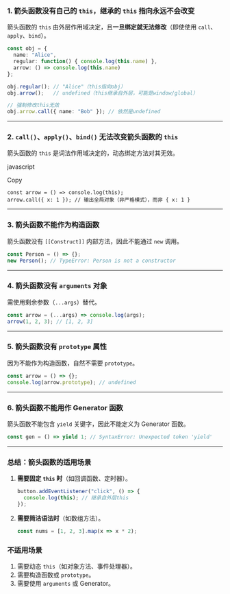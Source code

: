 ### **1. 箭头函数没有自己的 `this`，继承的 `this` 指向永远不会改变**

箭头函数的 `this` 由外层作用域决定，且**一旦绑定就无法修改**（即使使用 `call`、`apply`、`bind`）。

```ts
const obj = {
  name: "Alice",
  regular: function() { console.log(this.name) },
  arrow: () => console.log(this.name)
};

obj.regular(); // "Alice"（this指向obj）
obj.arrow();   // undefined（this继承自外层，可能是window/global）

// 强制修改this无效
obj.arrow.call({ name: "Bob" }); // 依然是undefined
```

------

### **2. `call()`、`apply()`、`bind()` 无法改变箭头函数的 `this`**

箭头函数的 `this` 是词法作用域决定的，动态绑定方法对其无效。

javascript

Copy

```
const arrow = () => console.log(this);
arrow.call({ x: 1 }); // 输出全局对象（非严格模式），而非 { x: 1 }
```

------

### **3. 箭头函数不能作为构造函数**

箭头函数没有 `[[Construct]]` 内部方法，因此不能通过 `new` 调用。

```ts
const Person = () => {};
new Person(); // TypeError: Person is not a constructor
```

------

### **4. 箭头函数没有 `arguments` 对象**

需使用剩余参数（`...args`）替代。

```ts
const arrow = (...args) => console.log(args);
arrow(1, 2, 3); // [1, 2, 3]
```

------

### **5. 箭头函数没有 `prototype` 属性**

因为不能作为构造函数，自然不需要 `prototype`。

```ts
const arrow = () => {};
console.log(arrow.prototype); // undefined
```

------

### **6. 箭头函数不能用作 Generator 函数**

箭头函数不能包含 `yield` 关键字，因此不能定义为 Generator 函数。

```ts
const gen = () => yield 1; // SyntaxError: Unexpected token 'yield'
```

------

### **总结：箭头函数的适用场景**

1. **需要固定 `this` 时**（如回调函数、定时器）。

    ```ts
    button.addEventListener("click", () => {
      console.log(this); // 继承自外层this
    });
    ```

2. **需要简洁语法时**（如数组方法）。

    ```ts
    const nums = [1, 2, 3].map(x => x * 2);
    ```

### **不适用场景**

1. 需要动态 `this`（如对象方法、事件处理器）。
2. 需要构造函数或 `prototype`。
3. 需要使用 `arguments` 或 Generator。